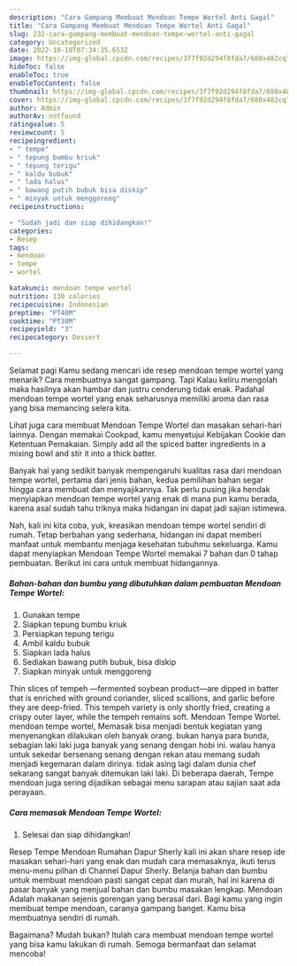 ```yaml
---
description: "Cara Gampang Membuat Mendoan Tempe Wortel Anti Gagal"
title: "Cara Gampang Membuat Mendoan Tempe Wortel Anti Gagal"
slug: 232-cara-gampang-membuat-mendoan-tempe-wortel-anti-gagal
category: Uncategorized
date: 2022-10-10T07:34:35.653Z
image: https://img-global.cpcdn.com/recipes/3f7f92d294f8fda7/680x482cq70/mendoan-tempe-wortel-foto-resep-utama.jpg
hideToc: false
enableToc: true
enableTocContent: false
thumbnail: https://img-global.cpcdn.com/recipes/3f7f92d294f8fda7/680x482cq70/mendoan-tempe-wortel-foto-resep-utama.jpg
cover: https://img-global.cpcdn.com/recipes/3f7f92d294f8fda7/680x482cq70/mendoan-tempe-wortel-foto-resep-utama.jpg
author: Admin
authorAv: notfound
ratingvalue: 5
reviewcount: 5
recipeingredient:
- " tempe"
- " tepung bumbu kriuk"
- " tepung terigu"
- " kaldu bubuk"
- " lada halus"
- " bawang putih bubuk bisa diskip"
- " minyak untuk menggoreng"
recipeinstructions:

- "Sudah jadi dan siap dihidangkan!"
categories:
- Resep
tags:
- mendoan
- tempe
- wortel

katakunci: mendoan tempe wortel 
nutrition: 130 calories
recipecuisine: Indonesian
preptime: "PT40M"
cooktime: "PT30M"
recipeyield: "3"
recipecategory: Dessert

---
```



Selamat pagi Kamu sedang mencari ide resep mendoan tempe wortel yang menarik? Cara membuatnya sangat gampang. Tapi Kalau keliru mengolah maka hasilnya akan hambar dan justru cenderung tidak enak. Padahal mendoan tempe wortel yang enak seharusnya memiliki aroma dan rasa yang bisa memancing selera kita.


Lihat juga cara membuat Mendoan Tempe Wortel dan masakan sehari-hari lainnya. Dengan memakai Cookpad, kamu menyetujui Kebijakan Cookie dan Ketentuan Pemakaian. Simply add all the spiced batter ingredients in a mixing bowl and stir it into a thick batter.

Banyak hal yang sedikit banyak mempengaruhi kualitas rasa dari mendoan tempe wortel, pertama dari jenis bahan, kedua pemilihan bahan segar hingga cara membuat dan menyajikannya. Tak perlu pusing jika hendak menyiapkan mendoan tempe wortel yang enak di mana pun kamu berada, karena asal sudah tahu triknya maka hidangan ini dapat jadi sajian istimewa.


Nah, kali ini kita coba, yuk, kreasikan mendoan tempe wortel sendiri di rumah. Tetap berbahan yang sederhana, hidangan ini dapat memberi manfaat untuk membantu menjaga kesehatan tubuhmu sekeluarga. Kamu dapat menyiapkan Mendoan Tempe Wortel memakai 7 bahan dan 0 tahap pembuatan. Berikut ini cara untuk membuat hidangannya.

<!--inarticleads1-->

##### Bahan-bahan dan bumbu yang dibutuhkan dalam pembuatan Mendoan Tempe Wortel:

1. Gunakan  tempe
1. Siapkan  tepung bumbu kriuk
1. Persiapkan  tepung terigu
1. Ambil  kaldu bubuk
1. Siapkan  lada halus
1. Sediakan  bawang putih bubuk, bisa diskip
1. Siapkan  minyak untuk menggoreng


Thin slices of tempeh —fermented soybean product—are dipped in batter that is enriched with ground coriander, sliced scallions, and garlic before they are deep-fried. This tempeh variety is only shortly fried, creating a crispy outer layer, while the tempeh remains soft. Mendoan Tempe Wortel. mendoan tempe wortel, Memasak bisa menjadi bentuk kegiatan yang menyenangkan dilakukan oleh banyak orang. bukan hanya para bunda, sebagian laki laki juga banyak yang senang dengan hobi ini. walau hanya untuk sekedar bersenang senang dengan rekan atau memang sudah menjadi kegemaran dalam dirinya. tidak asing lagi dalam dunia chef sekarang sangat banyak ditemukan laki laki. Di beberapa daerah, Tempe mendoan juga sering dijadikan sebagai menu sarapan atau sajian saat ada perayaan. 

<!--inarticleads2-->

##### Cara memasak Mendoan Tempe Wortel:


1. Selesai dan siap dihidangkan!

Resep Tempe Mendoan Rumahan Dapur Sherly kali ini akan share resep ide masakan sehari-hari yang enak dan mudah cara memasaknya, ikuti terus menu-menu pilhan di Channel Dapur Sherly. Belanja bahan dan bumbu untuk membuat mendoan pasti sangat cepat dan murah, hal ini karena di pasar banyak yang menjual bahan dan bumbu masakan lengkap. Mendoan Adalah makanan sejenis gorengan yang berasal dari. Bagi kamu yang ingin membuat tempe mendoan, caranya gampang banget. Kamu bisa membuatnya sendiri di rumah. 

Bagaimana? Mudah bukan? Itulah cara membuat mendoan tempe wortel yang bisa kamu lakukan di rumah. Semoga bermanfaat dan selamat mencoba!
